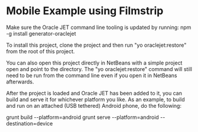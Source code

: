 # Mobile Example using Filmstrip 	

Make sure the Oracle JET command line tooling is updated by running: npm -g install generator-oraclejet

To install this project, clone the project and then run "yo oraclejet:restore" from the root of this project.

You can also open this project directly in NetBeans with a simple project open and point to the directory. The "yo oraclejet:restore" command will still need to be run from the command line even if you open it in NetBeans afterwards.

After the project is loaded and Oracle JET has been added to it, you can build and serve it for whichever platform you like.  As an example, to build and run on an attached (USB tethered) Android phone, do the following:

grunt build --platform=android
grunt serve --platform=android --destination=device



